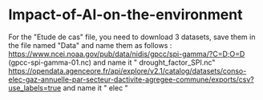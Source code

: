 # Impact-of-AI-on-the-environment

For the "Etude de cas" file, you need to download 3 datasets, save them in the file named "Data" and name them as follows :
https://www.ncei.noaa.gov/pub/data/nidis/gpcc/spi-gamma/?C=D;O=D (gpcc-spi-gamma-01.nc) and name it " drought_factor_SPI.nc"
https://opendata.agenceore.fr/api/explore/v2.1/catalog/datasets/conso-elec-gaz-annuelle-par-secteur-dactivite-agregee-commune/exports/csv?use_labels=true and name it " elec "
